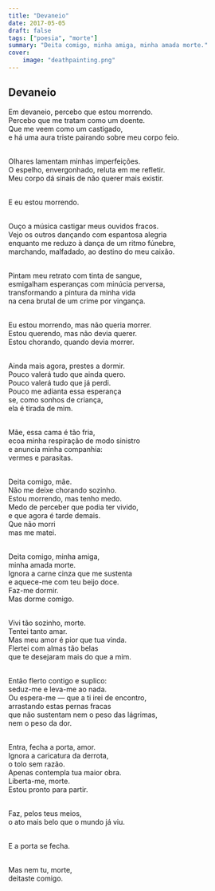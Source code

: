 ```yaml
---
title: "Devaneio"
date: 2017-05-05
draft: false
tags: ["poesia", "morte"]
summary: "Deita comigo, minha amiga, minha amada morte."
cover:
    image: "deathpainting.png"
---
```


## Devaneio
Em devaneio, percebo que estou morrendo.<br>
Percebo que me tratam como um doente.<br>
Que me veem como um castigado,<br>
e há uma aura triste pairando sobre meu corpo feio.<br><br>

Olhares lamentam minhas imperfeições.<br>
O espelho, envergonhado, reluta em me refletir.<br>
Meu corpo dá sinais de não querer mais existir.<br><br>

E eu estou morrendo.<br><br>

Ouço a música castigar meus ouvidos fracos.<br>
Vejo os outros dançando com espantosa alegria<br>
enquanto me reduzo à dança de um ritmo fúnebre,<br>
marchando, malfadado, ao destino do meu caixão.<br><br>

Pintam meu retrato com tinta de sangue,<br>
esmigalham esperanças com minúcia perversa,<br>
transformando a pintura da minha vida<br>
na cena brutal de um crime por vingança.<br><br>

Eu estou morrendo, mas não queria morrer.<br>
Estou querendo, mas não devia querer.<br>
Estou chorando, quando devia morrer.<br><br>

Ainda mais agora, prestes a dormir.<br>
Pouco valerá tudo que ainda quero.<br>
Pouco valerá tudo que já perdi.<br>
Pouco me adianta essa esperança<br>
se, como sonhos de criança,<br>
ela é tirada de mim.<br><br>

Mãe, essa cama é tão fria,<br>
ecoa minha respiração de modo sinistro<br>
e anuncia minha companhia:<br>
vermes e parasitas.<br><br>

Deita comigo, mãe.<br>
Não me deixe chorando sozinho.<br>
Estou morrendo, mas tenho medo.<br>
Medo de perceber que podia ter vivido,<br>
e que agora é tarde demais.<br>
Que não morri <br>
mas me matei.<br><br>

Deita comigo, minha amiga,<br>
minha amada morte.<br>
Ignora a carne cinza que me sustenta<br>
e aquece-me com teu beijo doce.<br>
Faz-me dormir.<br> Mas dorme comigo.<br><br>

Vivi tão sozinho, morte.<br>
Tentei tanto amar.<br>
Mas meu amor é pior que tua vinda.<br>
Flertei com almas tão belas<br>
que te desejaram mais do que a mim.<br><br>

Então flerto contigo e suplico:<br>
seduz-me e leva-me ao nada.<br>
Ou espera-me — que a ti irei de encontro,<br>
arrastando estas pernas fracas<br>
que não sustentam nem o peso das lágrimas,<br>
nem o peso da dor.<br><br>

Entra, fecha a porta, amor.<br>
Ignora a caricatura da derrota,<br>
o tolo sem razão.<br>
Apenas contempla tua maior obra.<br>
Liberta-me, morte.<br>
Estou pronto para partir.<br><br>

Faz, pelos teus meios,<br>
o ato mais belo que o mundo já viu.<br><br>

E a porta se fecha.<br><br>

Mas nem tu, morte,<br>
deitaste comigo.<br><br>
